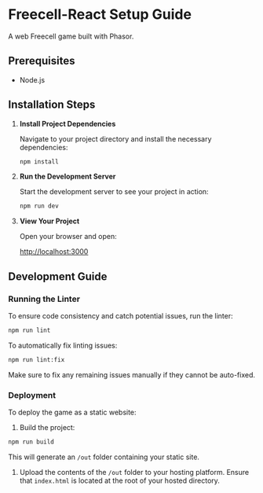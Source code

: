 # Freecell-React Setup Guide

A web Freecell game built with Phasor.

## Prerequisites

- Node.js

## Installation Steps

1. **Install Project Dependencies**

   Navigate to your project directory and install the necessary dependencies:

   ```bash
   npm install
   ```

1. **Run the Development Server**

   Start the development server to see your project in action:

   ```bash
   npm run dev
   ```

1. **View Your Project**

   Open your browser and open:

   [http://localhost:3000](http://localhost:3000)

## Development Guide

### Running the Linter

To ensure code consistency and catch potential issues, run the linter:

```bash
npm run lint
```

To automatically fix linting issues:

```bash
npm run lint:fix
```

Make sure to fix any remaining issues manually if they cannot be auto-fixed.

### Deployment

To deploy the game as a static website:

1. Build the project:

```bash
npm run build
```

This will generate an `/out` folder containing your static site.

1. Upload the contents of the `/out` folder to your hosting platform.
Ensure that `index.html` is located at the root of your hosted directory.